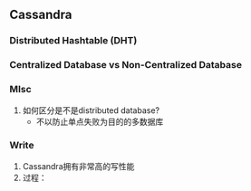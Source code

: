 
## Cassandra
### Distributed Hashtable (DHT)

### Centralized Database vs Non-Centralized Database


### MIsc
1. 如何区分是不是distributed database?
	* 不以防止单点失败为目的的多数据库

### Write
1. Cassandra拥有非常高的写性能
2. 过程：
	
